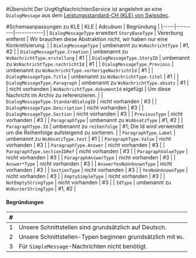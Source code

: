 #Übersicht
Der UvgKtgNachrichtenService ist angelehnt an eine `DialogMessage` aus dem [Leistungsstandard-CH (KLE) von Swissdec](https://www.swissdec.ch/de/releases-und-updates/richtlinien-kle/).

#Schemaanpassungen zu KLE
| KLE | Adcubum | Begründung |
|-----|---------|------------|
| `DialogMessageType` erweitert `StoryBaseType` | Vererbung entfernt | Wir brauchen diese Abstraktion nicht, wir haben nur eine Konkretisierung. |
| `DialogMessageType` | umbenannt zu `WsNachrichtType` | #1, #2 |
| `DialogMessageType.Creation` | umbenannt zu `WsNachrichtType.erstellung` | #1 |
| `DialogMessageType.StoryID` | umbenannt zu `WsNachrichtType.nachrichtId` | #1 |
| `DialogMessageType.Previous` | umbenannt zu `WsNachrichtType.vorherigeNachrichtId` | #1 |
| `DialogMessageType.Title` | umbenannt zu `WsNachrichtType.titel` | #1 |
| `DialogMessageType.Paragraph` | umbenannt zu `WsNachrichtType.absatz` | #1 |
| nicht vorhanden | `WsNachrichtType.dokumentId` eigefügt | Um diese Nachricht im Archiv zu referenzieren. |
| `DialogMessageType.StandardDialogID` | nicht vorhanden | #3 |
| `DialogMessageType.Description` | nicht vorhanden | #3 |
| `DialogMessageType.Section` | nicht vorhanden | #3 |
| `PreviousType` | nicht vorhanden | #3 |
| `ParagraphType` | umbenannt zu `WsAbsatzType` | #1, #2 |
| `ParagraphType.ID` | umbenannt zu `reihenfolge` | #1; Die Id wird verwendet um die Reihenfolge aufsteigend zu sortieren. |
| `ParagraphType.Label` | umbenannt zu `WsAbsatzType.text` | #1 |
| `ParagraphType.Value` | nicht vorhanden | #3 |
| `ParagraphType.Answer` | nicht vorhanden | #3 |
| `ParagraphType.sectionIDRef` | nicht vorhanden | #3 |
| `ParagraphValueType` | nicht vorhanden | #3 |
| `ParagraphAnswerType` | nicht vorhanden | #3 |
| `Answer*Type` | nicht vorhanden | #3 |
| `AnswerYesNoUnknownType` | nicht vorhanden | #3 |
| `SectionType` | nicht vorhanden | #3 |
| `YesNoUnknownType` | nicht vorhanden | #3 |
| `EmptySimpleType` | nicht vorhanden | #3 |
| `NotEmptyStringType` | nicht vorhanden | #3 |
| `IdType` | umbenannt zu `WsKurzerStringType` | #1, #2 |

#### Begründungen
| # |   |
|---|---|
| 1 | Unsere Schnittstellen sind grundsätzlich auf Deutsch. |
| 2 | Unsere Schnittstellen-Typen beginnen grundsätzlich mit `Ws`. |
| 3 | Für `SimpleMessage`-Nachrichten nicht benötigt. |
